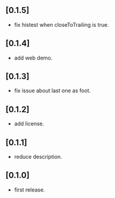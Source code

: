## [0.1.5]

* fix histest when closeToTrailing is true.
  
## [0.1.4]

* add web demo.

## [0.1.3]

* fix issue about last one as foot.
  
## [0.1.2]

* add license.
  
## [0.1.1]

* reduce description.
  
## [0.1.0]

* first release.

